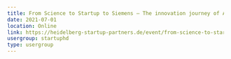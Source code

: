 ```yaml
---
title: From Science to Startup to Siemens – The innovation journey of AI
date: 2021-07-01
location: Online
link: https://heidelberg-startup-partners.de/event/from-science-to-startup-to-siemens-the-innovation-journey-of-ai/
usergroup: startuphd
type: usergroup
---
```


